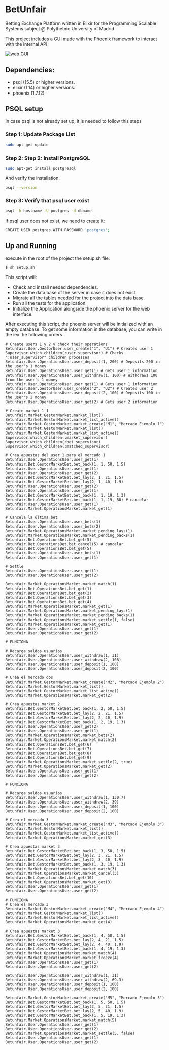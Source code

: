 # BetUnfair

Betting Exchange Platform written in Elixir for the Programming Scalable Systems subject @ Polythetnic University of Madrid

This project includes a GUI made with the Phoenix framework to interact with the internal API.

![web GUI](pictures/web.jpg)

## Dependencies:

- psql (15.5) or higher versions.
- elixir (1.14) or higher versions.
- phoenix (1.7.12)

## PSQL setup
In case psql is not already set up, it is needed to follow this steps

### Step 1: Update Package List
```sh
sudo apt-get update
```
### Step 2: Step 2: Install PostgreSQL

```sh
sudo apt-get install postgresql
```
And verify the installation.
```sh
psql --version
```
### Step 3: Verify that psql user exist
```sh
psql -h hostname -U postgres -d dbname
```
If psql user does not exist, we need to create it:
```sh
CREATE USER postgres WITH PASSWORD 'postgres';
```

## Up and Running
execute in the root of the project the setup.sh file:

```sh
$ sh setup.sh
```

This script will:
- Check and install needed dependencies.
- Create the data base of the server in case it does not exist.
- Migrate all the tables needed for the project into the data base.
- Run all the tests for the application.
- Initialize the Application alongside the phoenix server for the web interface.

After executing this script, the phoenix server will be initialized with an empty database. To get some information in the database, you can write in the iex the following orders
```
# Create users 1 y 2 y check their operations
Betunfair.User.GestorUser.user_create("1", "U1") # Creates user 1
Supervisor.which_children(:user_supervisor) # Checks ":user_supervisor" children processes
Betunfair.User.OperationsUser.user_deposit(1, 200) # Deposits 200 in the user's 1 money 
Betunfair.User.OperationsUser.user_get(1) # Gets user 1 information
Betunfair.User.OperationsUser.user_withdraw(1, 100) # Withdraws 100 from the user's 1 money 
Betunfair.User.OperationsUser.user_get(1) # Gets user 1 information
Betunfair.User.GestorUser.user_create("2", "U2") # Creates user 2
Betunfair.User.OperationsUser.user_deposit(2, 100) # Deposits 100 in the user's 2 money 
Betunfair.User.OperationsUser.user_get(2) # Gets user 2 information

# Create market 1 1
Betunfair.Market.GestorMarket.market_list()
Betunfair.Market.GestorMarket.market_list_active()
Betunfair.Market.GestorMarket.market_create("M1", "Mercado Ejemplo 1")
Betunfair.Market.GestorMarket.market_list()
Betunfair.Market.GestorMarket.market_list_active()
Supervisor.which_children(:market_supervisor)
Supervisor.which_children(:bet_supervisor)
Supervisor.which_children(:matched_supervisor)

# Crea apuestas del user 1 para el mercado 1
Betunfair.User.OperationsUser.user_get(1)
Betunfair.Bet.GestorMarketBet.bet_back(1, 1, 50, 1.5)
Betunfair.User.OperationsUser.user_get(1)
Betunfair.User.OperationsUser.user_get(2)
Betunfair.Bet.GestorMarketBet.bet_lay(2, 1, 21, 1.5)
Betunfair.Bet.GestorMarketBet.bet_lay(2, 1, 40, 1.9)
Betunfair.User.OperationsUser.user_get(2)
Betunfair.User.OperationsUser.user_get(1)
Betunfair.Bet.GestorMarketBet.bet_back(1, 1, 19, 1.3)
Betunfair.Bet.GestorMarketBet.bet_back(1, 1, 19, 80) # cancelar
Betunfair.User.OperationsUser.user_get(1)
Betunfair.Market.OperationsMarket.market_get(1)

# Cancela la última bet
Betunfair.User.OperationsUser.user_bets(1)
Betunfair.User.OperationsUser.user_bets(2)
Betunfair.Market.OperationsMarket.market_pending_lays(1)
Betunfair.Market.OperationsMarket.market_pending_backs(1)
Betunfair.Bet.OperationsBet.bet_get(5)
Betunfair.Bet.OperationsBet.bet_cancel(5) # cancelar
Betunfair.Bet.OperationsBet.bet_get(5)
Betunfair.User.OperationsUser.user_bets(1)
Betunfair.User.OperationsUser.user_get(1)

# Settle
Betunfair.User.OperationsUser.user_get(1)
Betunfair.User.OperationsUser.user_get(2)

Betunfair.Market.OperationsMarket.market_match(1)
Betunfair.Bet.OperationsBet.bet_get(1)
Betunfair.Bet.OperationsBet.bet_get(2)
Betunfair.Bet.OperationsBet.bet_get(3)
Betunfair.Bet.OperationsBet.bet_get(4)
Betunfair.Market.OperationsMarket.market_get(1)
Betunfair.Market.OperationsMarket.market_pending_lays(1)
Betunfair.Market.OperationsMarket.market_pending_backs(1)
Betunfair.Market.OperationsMarket.market_settle(1, false)
Betunfair.Market.OperationsMarket.market_get(1)
Betunfair.User.OperationsUser.user_get(1)
Betunfair.User.OperationsUser.user_get(2)

# FUNCIONA

# Recarga saldos usuarios
Betunfair.User.OperationsUser.user_withdraw(1, 31)
Betunfair.User.OperationsUser.user_withdraw(2, 108)
Betunfair.User.OperationsUser.user_deposit(1, 100)
Betunfair.User.OperationsUser.user_deposit(2, 100)

# Crea el mercado dos
Betunfair.Market.GestorMarket.market_create("M2", "Mercado Ejemplo 2")
Betunfair.Market.GestorMarket.market_list()
Betunfair.Market.GestorMarket.market_list_active()
Betunfair.Market.OperationsMarket.market_get(2)

# Crea apuestas market 2
Betunfair.Bet.GestorMarketBet.bet_back(1, 2, 50, 1.5)
Betunfair.Bet.GestorMarketBet.bet_lay(2, 2, 21, 1.5)
Betunfair.Bet.GestorMarketBet.bet_lay(2, 2, 40, 1.9)
Betunfair.Bet.GestorMarketBet.bet_back(1, 2, 19, 1.3)
Betunfair.User.OperationsUser.user_get(2)
Betunfair.User.OperationsUser.user_get(1)
Betunfair.Market.OperationsMarket.market_bets(2)
Betunfair.Market.OperationsMarket.market_match(2)
Betunfair.Bet.OperationsBet.bet_get(6)
Betunfair.Bet.OperationsBet.bet_get(7)
Betunfair.Bet.OperationsBet.bet_get(8)
Betunfair.Bet.OperationsBet.bet_get(9)
Betunfair.Market.OperationsMarket.market_settle(2, true)
Betunfair.Market.OperationsMarket.market_get(2)
Betunfair.User.OperationsUser.user_get(1)
Betunfair.User.OperationsUser.user_get(2)

# FUNCIONA

# Recarga saldos usuarios
Betunfair.User.OperationsUser.user_withdraw(1, 130.7)
Betunfair.User.OperationsUser.user_withdraw(2, 39)
Betunfair.User.OperationsUser.user_deposit(1, 100)
Betunfair.User.OperationsUser.user_deposit(2, 100)

# Crea el mercado 3
Betunfair.Market.GestorMarket.market_create("M3", "Mercado Ejemplo 3")
Betunfair.Market.GestorMarket.market_list()
Betunfair.Market.GestorMarket.market_list_active()
Betunfair.Market.OperationsMarket.market_get(3)

# Crea apuestas market 3
Betunfair.Bet.GestorMarketBet.bet_back(1, 3, 50, 1.5)
Betunfair.Bet.GestorMarketBet.bet_lay(2, 3, 21, 1.5)
Betunfair.Bet.GestorMarketBet.bet_lay(2, 3, 40, 1.9)
Betunfair.Bet.GestorMarketBet.bet_back(1, 3, 19, 1.3)
Betunfair.Market.OperationsMarket.market_match(3)
Betunfair.Market.OperationsMarket.market_cancel(3)
Betunfair.Bet.OperationsBet.bet_get(10)
Betunfair.Market.OperationsMarket.market_get(3)
Betunfair.User.OperationsUser.user_get(1)
Betunfair.User.OperationsUser.user_get(2)

# FUNCIONA
# Crea el mercado 3
Betunfair.Market.GestorMarket.market_create("M4", "Mercado Ejemplo 4")
Betunfair.Market.GestorMarket.market_list()
Betunfair.Market.GestorMarket.market_list_active()
Betunfair.Market.OperationsMarket.market_get(4)

# Crea apuestas market 3
Betunfair.Bet.GestorMarketBet.bet_back(1, 4, 50, 1.5)
Betunfair.Bet.GestorMarketBet.bet_lay(2, 4, 21, 1.5)
Betunfair.Bet.GestorMarketBet.bet_lay(2, 4, 40, 1.9)
Betunfair.Bet.GestorMarketBet.bet_back(1, 4, 19, 1.3)
Betunfair.Market.OperationsMarket.market_match(4)
Betunfair.Market.OperationsMarket.market_freeze(4)
Betunfair.User.OperationsUser.user_get(1)
Betunfair.User.OperationsUser.user_get(2)

Betunfair.User.OperationsUser.user_withdraw(1, 31)
Betunfair.User.OperationsUser.user_withdraw(2, 69.3)
Betunfair.User.OperationsUser.user_deposit(1, 100)
Betunfair.User.OperationsUser.user_deposit(2, 100)

Betunfair.Market.GestorMarket.market_create("M5", "Mercado Ejemplo 5")
Betunfair.Bet.GestorMarketBet.bet_back(1, 5, 50, 1.5)
Betunfair.Bet.GestorMarketBet.bet_lay(2, 5, 21, 1.5)
Betunfair.Bet.GestorMarketBet.bet_lay(2, 5, 40, 1.9)
Betunfair.Bet.GestorMarketBet.bet_back(1, 5, 19, 1.3)
Betunfair.Market.OperationsMarket.market_match(5)
Betunfair.User.OperationsUser.user_get(1)
Betunfair.User.OperationsUser.user_get(2)
Betunfair.Market.OperationsMarket.market_settle(5, false)
Betunfair.User.OperationsUser.user_get(1)
Betunfair.User.OperationsUser.user_get(2)

```


